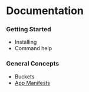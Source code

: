 # Documentation

### Getting Started
* Installing
* Command help

### General Concepts
* Buckets
* [App Manifests](wiki/App-Manifests)